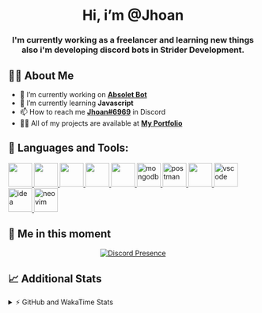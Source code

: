 <h1 align="center">Hi, i’m @Jhoan</h1>
<h3 align="center">I'm currently working as a freelancer and learning new things also i'm developing discord bots in Strider Development.</h3>

## 🙋‍♂️ About Me

- 🔭 I’m currently working on **[Absolet Bot](https://strider.cloud)**
- 🌱 I’m currently learning **Javascript**
- 📫 How to reach me **[Jhoan#6969](https://jhoan.monster/)** in Discord
- 👨‍💻 All of my projects are available at **[My Portfolio](https://jhoan.monster)**

## 🚀 Languages and Tools:
<p align="left"> 
    <a href="https://developer.mozilla.org/en-US/docs/Web/JavaScript" target="_blank"> <img src="https://img.icons8.com/color/48/000000/javascript.png" width="48" height="48"/> </a> 
    <a href="https://www.w3.org/html/" target="_blank"> <img src="https://img.icons8.com/color/48/000000/html-5.png" width="48" height="48"/> </a> 
    <a href="https://www.w3schools.com/css/" target="_blank"> <img src="https://img.icons8.com/color/48/000000/css3.png" width="48" height="48"/> </a> 
    <a href="https://getbootstrap.com" target="_blank"> <img src="https://img.icons8.com/color/48/000000/bootstrap.png" width="48" height="48"/> </a> 
    <a href="https://nodejs.org" target="_blank"> <img src="https://i.imgur.com/XX8lvL7.png" width="48" height="48"/> </a> 
    <a href="https://www.mongodb.com/" target="_blank"> <img src="https://i.imgur.com/nRtS3AN.png" alt="mongodb" width="48" height="48"/> </a> 
    <a href="https://postman.com" target="_blank"> <img src="https://www.vectorlogo.zone/logos/getpostman/getpostman-icon.svg" alt="postman" width="48" height="48"/> </a>   
    <a href="https://git-scm.com/" target="_blank"> <img src="https://img.icons8.com/color/48/000000/git.png" width="48" height="48"/> </a> 
    <a href="https://code.visualstudio.com" target="_blank" > <img src="https://upload.wikimedia.org/wikipedia/commons/thumb/9/9a/Visual_Studio_Code_1.35_icon.svg/2048px-Visual_Studio_Code_1.35_icon.svg.png" alt="vscode" width="48" height="48"> </a>
    <a href="https://www.jetbrains.com/es-es/idea/" target="_blank" > <img src="https://resources.jetbrains.com/storage/products/intellij-idea/img/meta/intellij-idea_logo_300x300.png" alt="idea" width="48" height="48"> </a>
    <a href="https://neovim.io" target="_blank"> <img src="https://icons.iconarchive.com/icons/papirus-team/papirus-apps/512/nvim-icon.png" alt="neovim" width="48" height="48"/> </a>
</p>
  
## 👤 Me in this moment
<p align="center">
    <a href="https://discord.com/users/852617426591154177" target="_blank" rel="nofollow">
        <img src="https://lanyard-profile-readme.vercel.app/api/852617426591154177?idleMessage=Probably%20coding%20Absolet..." alt="Discord Presence" align="center">
    </a>
</p>

## 📈 Additional Stats
<details>
    <summary>⚡ GitHub and WakaTime Stats</summary>
    <br/>

<!--START_SECTION:waka-->
![Code Time](http://img.shields.io/badge/Code%20Time-341%20hrs%2048%20mins-blue)

**🐱 My GitHub Data** 

> 🏆 730 Contributions in the Year 2022
 > 
> 📦 54.7 kB Used in GitHub's Storage 
 > 
> 💼 Opted to Hire
 > 
> 📜 4 Public Repositories 
 > 
> 🔑 26 Private Repositories  
 > 
**I'm an Early 🐤** 

```text
🌞 Morning    53 commits     ██░░░░░░░░░░░░░░░░░░░░░░░   8.23% 
🌆 Daytime    289 commits    ███████████░░░░░░░░░░░░░░   44.88% 
🌃 Evening    271 commits    ██████████░░░░░░░░░░░░░░░   42.08% 
🌙 Night      31 commits     █░░░░░░░░░░░░░░░░░░░░░░░░   4.81%

```
📅 **I'm Most Productive on Wednesday** 

```text
Monday       103 commits    ████░░░░░░░░░░░░░░░░░░░░░   15.99% 
Tuesday      91 commits     ███░░░░░░░░░░░░░░░░░░░░░░   14.13% 
Wednesday    126 commits    █████░░░░░░░░░░░░░░░░░░░░   19.57% 
Thursday     69 commits     ██░░░░░░░░░░░░░░░░░░░░░░░   10.71% 
Friday       64 commits     ██░░░░░░░░░░░░░░░░░░░░░░░   9.94% 
Saturday     107 commits    ████░░░░░░░░░░░░░░░░░░░░░   16.61% 
Sunday       84 commits     ███░░░░░░░░░░░░░░░░░░░░░░   13.04%

```


📊 **This Week I Spent My Time On** 

```text
⌚︎ Time Zone: America/Bogota

💬 Programming Languages: 
JavaScript               11 hrs 32 mins      ████████████████████░░░░░   81.25% 
YAML                     1 hr 24 mins        ██░░░░░░░░░░░░░░░░░░░░░░░   9.86% 
Markdown                 33 mins             █░░░░░░░░░░░░░░░░░░░░░░░░   3.96% 
JSON                     23 mins             ░░░░░░░░░░░░░░░░░░░░░░░░░   2.74% 
TypeScript               15 mins             ░░░░░░░░░░░░░░░░░░░░░░░░░   1.84%

🔥 Editors: 
VS Code                  14 hrs 12 mins      █████████████████████████   100.0%

🐱‍💻 Projects: 
Absolet-Bot              12 hrs 15 mins      █████████████████████░░░░   86.28% 
absolet-guide            42 mins             █░░░░░░░░░░░░░░░░░░░░░░░░   5.0% 
Strider-System           34 mins             █░░░░░░░░░░░░░░░░░░░░░░░░   4.08% 
Unknown Project          15 mins             ░░░░░░░░░░░░░░░░░░░░░░░░░   1.84% 
Shark System             13 mins             ░░░░░░░░░░░░░░░░░░░░░░░░░   1.55%

💻 Operating System: 
Linux                    14 hrs 12 mins      █████████████████████████   100.0%

```

**I Mostly Code in JavaScript** 

```text
JavaScript               15 repos            █████████████████░░░░░░░░   68.18% 
Java                     2 repos             ██░░░░░░░░░░░░░░░░░░░░░░░   9.09% 
SCSS                     2 repos             ██░░░░░░░░░░░░░░░░░░░░░░░   9.09% 
TypeScript               1 repo              █░░░░░░░░░░░░░░░░░░░░░░░░   4.55% 
Shell                    1 repo              █░░░░░░░░░░░░░░░░░░░░░░░░   4.55%

```



 Last Updated on 23/07/2022 10:14:00 UTC
<!--END_SECTION:waka-->
</details>
